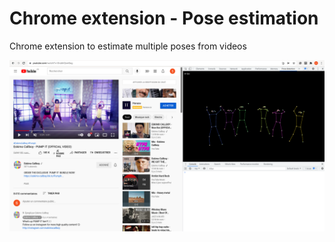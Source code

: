 # Chrome extension - Pose estimation

Chrome extension to estimate multiple poses from videos

![Screenshot](screenshot.png)
